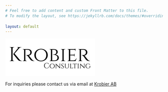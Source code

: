 ```yaml
---
# Feel free to add content and custom Front Matter to this file.
# To modify the layout, see https://jekyllrb.com/docs/themes/#overriding-theme-defaults

layout: default
---
```

![Logo](/img/krobierlogo.png "Krobier AB")

For inquiries please contact us via email at <a href="mailto:{{ site.email | encode_email }}" title="Krobier AB">Krobier AB</a>
